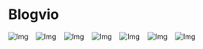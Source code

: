 # Blogvio

![Img](https://imgur.com/kqhTy2d.png) &nbsp;&nbsp;
![Img](https://imgur.com/bI4ZiEi.png) &nbsp;&nbsp;
![Img](https://imgur.com/TcM3vLB.png) &nbsp;&nbsp;
![Img](https://imgur.com/N8GAbYS.png) &nbsp;&nbsp;
![Img](https://imgur.com/NECGG1i.png) &nbsp;&nbsp;
![Img](https://imgur.com/uEyS9i2.png) &nbsp;&nbsp;
![Img](https://imgur.com/eNPfYk3.png) &nbsp;&nbsp;

